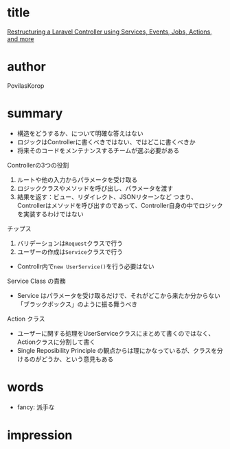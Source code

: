 # title
[Restructuring a Laravel Controller using Services, Events, Jobs, Actions, and more](https://laravel-news.com/controller-refactor)

# author
PovilasKorop

# summary
- 構造をどうするか、について明確な答えはない
- ロジックはControllerに書くべきではない、ではどこに書くべきか
- 将来そのコードをメンテナンスするチームが選ぶ必要がある

Controllerの3つの役割
1. ルートや他の入力からパラメータを受け取る
2. ロジッククラスやメソッドを呼び出し、パラメータを渡す
3. 結果を返す：ビュー、リダイレクト、JSONリターンなど
つまり、Controllerはメソッドを呼び出すのであって、Controller自身の中でロジックを実装するわけではない

チップス
1. バリデーションは`Request`クラスで行う
2. ユーザーの作成は`Service`クラスで行う
- Controllr内で`new UserService()`を行う必要はない

Service Class の責務
- Service はパラメータを受け取るだけで、それがどこから来たか分からない「ブラックボックス」のように振る舞うべき

Action クラス
- ユーザーに関する処理をUserServiceクラスにまとめて書くのではなく、Actionクラスに分割して書く
- Single Reposibility Principle の観点からは理にかなっているが、クラスを分けるのがどうか、という意見もある

# words
- fancy: 派手な

# impression